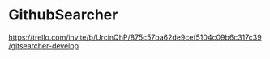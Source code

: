 # GithubSearcher

https://trello.com/invite/b/UrcinQhP/875c57ba62de9cef5104c09b6c317c39/gitsearcher-develop
